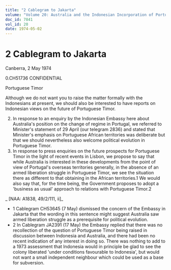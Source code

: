 ```yaml
---
title: "2 Cablegram to Jakarta"
volume: "Volume 20: Australia and the Indonesian Incorporation of Portuguese Timor, 1974-1976"
doc_id: 7841
vol_id: 20
date: 1974-05-02
---
```


# 2 Cablegram to Jakarta

Canberra, 2 May 1974

0.CH51736 CONFIDENTIAL

Portuguese Timor

Although we do not want you to raise the matter formally with the Indonesians at present, we should also be interested to have reports on Indonesian views on the future of Portuguese Timor.

  2. In response to an enquiry by the Indonesian Embassy here about Australia's position on the change of regime in Portugal, we referred to Minister's statement of 29 April (our telegram 2836) and stated that Minister's emphasis on Portuguese African territories was deliberate but that we should nevertheless also welcome political evolution in Portuguese Timor.
  3. In response to press enquiries on the future prospects for Portuguese Timor in the light of recent events in Lisbon, we propose to say that while Australia is interested in these developments from the point of view of Portugal's overseas territories generally, in the absence of an armed liberation struggle in Portuguese Timor, we see the situation there as different to that obtaining in the African territories.1 We would also say that, for the time being, the Government proposes to adopt a 'business as usual' approach to relations with Portuguese Timor.2



_ [NAA: A1838, 49/2/111, ii]_

  * 1 Cablegram CH53645 (7 May) dismissed the concern of the Embassy in Jakarta that the wording in this sentence might suggest Australia saw armed liberation struggle as a prerequisite for political evolution.
  * 2 In Cablegram JA2391 (17 May) the Embassy replied that there was no recollection of the question of Portuguese Timor being raised in discussion between Indonesia and Australia, and there had been no recent indication of any interest in doing so. There was nothing to add to a 1973 assessment that Indonesia would in principle be glad to see the colony liberated 'under conditions favourable to Indonesia', but would not want a small independent neighbour which could be used as a base for subversion.


